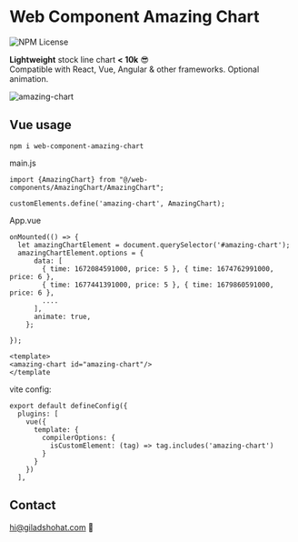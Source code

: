 # Web Component Amazing Chart

![NPM License](https://img.shields.io/npm/l/web-component-amazing-chart)

**Lightweight** stock line chart **< 10k** 😎 <br>
Compatible with React, Vue, Angular & other frameworks.
Optional animation.

![amazing-chart](https://github.com/gshohat/web-component-amazing-chart/assets/91323932/ea6568e4-1de0-49aa-94e6-aac885f71c13)

## Vue usage

`npm i web-component-amazing-chart`

main.js
```
import {AmazingChart} from "@/web-components/AmazingChart/AmazingChart";

customElements.define('amazing-chart', AmazingChart);
```

App.vue
```
onMounted(() => {
  let amazingChartElement = document.querySelector('#amazing-chart');
  amazingChartElement.options = {
      data: [
        { time: 1672084591000, price: 5 }, { time: 1674762991000, price: 6 },
        { time: 1677441391000, price: 5 }, { time: 1679860591000, price: 6 },
        ....
      ],
      animate: true,
    };

});

<template>
<amazing-chart id="amazing-chart"/>
</template
```

vite config:
```
export default defineConfig({
  plugins: [
    vue({
      template: {
        compilerOptions: {
          isCustomElement: (tag) => tag.includes('amazing-chart')
        }
      }
    })
  ],
```


## Contact
hi@giladshohat.com 💫
